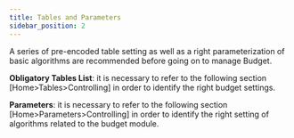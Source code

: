 ```yaml
---
title: Tables and Parameters
sidebar_position: 2
---
```


A series of pre-encoded table setting as well as a right parameterization of basic algorithms are recommended before going on to manage Budget.

**Obligatory Tables List**: it is necessary to refer to the following section [Home>Tables>Controlling] in order to identify the right budget settings.

**Parameters**: it is necessary to refer to the following section [Home>Parameters>Controlling] in order to identify the right setting of algorithms related to the budget module.





